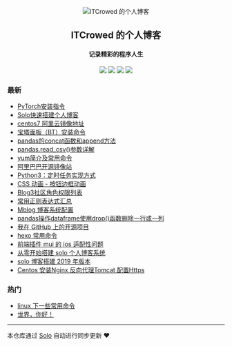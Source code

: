 <p align="center"><img alt="ITCrowed 的个人博客" src="https://timgsa.baidu.com/timg?image&quality=80&size=b9999_10000&sec=1572258274899&di=3d1ce726b93937187a70b12a1338537d&imgtype=0&src=http%3A%2F%2Fimg11.weikeimg.com%2Fdata%2Fuploads%2F2018%2F08%2F31%2F18931252325b88f673983bf.jpeg"></p><h2 align="center">
ITCrowed 的个人博客
</h2>

<h4 align="center">记录精彩的程序人生</h4>
<p align="center"><a title="ITCrowed 的个人博客" target="_blank" href="https://github.com/ITCrowed/solo-blog"><img src="https://img.shields.io/github/last-commit/ITCrowed/solo-blog.svg?style=flat-square&color=FF9900"></a>
<a title="GitHub repo size in bytes" target="_blank" href="https://github.com/ITCrowed/solo-blog"><img src="https://img.shields.io/github/repo-size/ITCrowed/solo-blog.svg?style=flat-square"></a>
<a title="Solo Version" target="_blank" href="https://github.com/b3log/solo/releases"><img src="https://img.shields.io/badge/solo-3.6.7-f1e05a.svg?style=flat-square&color=blueviolet"></a>
<a title="Hits" target="_blank" href="https://github.com/b3log/hits"><img src="https://hits.b3log.org/ITCrowed/solo-blog.svg"></a></p>

### 最新

* [PyTorch安装指令](https://www.easeland.xyz:8085/articles/2019/11/15/1573799484289.html)
* [Solo快速搭建个人博客](https://www.easeland.xyz:8085/articles/2019/11/15/1573797944826.html)
* [centos7 阿里云镜像地址](https://www.easeland.xyz:8085/articles/2019/11/15/1573797522194.html)
* [宝塔面板（BT）安装命令](https://www.easeland.xyz:8085/articles/2019/11/15/1573783603170.html)
* [pandas的concat函数和append方法](https://www.easeland.xyz:8085/articles/2019/11/14/1573717252469.html)
* [pandas.read_csv()参数详解](https://www.easeland.xyz:8085/articles/2019/11/13/1573641537040.html)
* [yum简介及常用命令](https://www.easeland.xyz:8085/articles/2019/11/12/1573546180579.html)
* [阿里巴巴开源镜像站](https://www.easeland.xyz:8085/articles/2019/11/12/1573545789119.html)
* [Python3：定时任务实现方式](https://www.easeland.xyz:8085/articles/2019/11/12/1573545588884.html)
* [CSS 动画 - 按钮边框动画](https://www.easeland.xyz:8085/articles/2019/11/12/1573537788739.html)
* [Blog3社区角色权限列表](https://www.easeland.xyz:8085/articles/2019/11/05/1572951619990.html)
* [常用正则表达式汇总](https://www.easeland.xyz:8085/articles/2019/11/05/1572951583609.html)
* [Mblog 博客系统配置](https://www.easeland.xyz:8085/articles/2019/11/05/1572886686721.html)
* [pandas操作dataframe使用drop()函数删除一行或一列](https://www.easeland.xyz:8085/articles/2019/11/03/1572772420051.html)
* [我在 GitHub 上的开源项目](https://www.easeland.xyz:8085/my-github-repos)
* [hexo 常用命令](https://www.easeland.xyz:8085/articles/2019/11/03/1572711321276.html)
* [前端插件 mui 的 ios 适配性问题](https://www.easeland.xyz:8085/articles/2019/10/30/1572424576897.html)
* [从零开始搭建 solo 个人博客系统](https://www.easeland.xyz:8085/articles/2019/10/30/1572417234598.html)
* [solo 博客搭建 2019 年版本](https://www.easeland.xyz:8085/articles/2019/10/28/1572250906399.html)
* [Centos 安装Nginx 反向代理Tomcat 配置Https ](https://www.easeland.xyz:8085/articles/2019/10/27/1572174965063.html)

### 热门

* [linux 下一些常用命令 ](https://www.easeland.xyz:8085/articles/2019/10/27/1572168262322.html)
* [世界，你好！](https://www.easeland.xyz:8085/hello-solo)



---

本仓库通过 [Solo](https://github.com/b3log/solo) 自动进行同步更新 ❤️ 